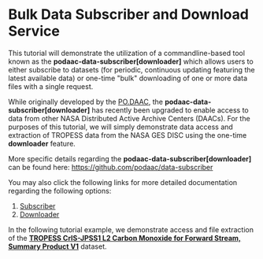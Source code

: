 # Bulk Data Subscriber and Download Service

This tutorial will demonstrate the utilization of a commandline-based tool known as the **podaac-data-subscriber[downloader]** which allows users to either subscribe to datasets (for periodic, continuous updating featuring the latest available data) or one-time "bulk" downloading of one or more data files with a single request.  

While originally developed by the [PO.DAAC](https://podaac.jpl.nasa.gov/), the **podaac-data-subscriber[downloader]** has recently been upgraded to enable access to data from other NASA Distributed Active Archive Centers (DAACs). For the purposes of this tutorial, we will simply demonstrate data access and extraction of TROPESS data from the NASA GES DISC using the one-time **downloader** feature. 

More specific details regarding the **podaac-data-subscriber[downloader]** can be found here: https://github.com/podaac/data-subscriber

You may also click the following links for more detailed documentation regarding the following options:
  1. [Subscriber](https://github.com/podaac/data-subscriber/blob/main/Downloader.md)
  2. [Downloader](https://github.com/podaac/data-subscriber/blob/main/Downloader.md)

In the following tutorial example, we demonstrate access and file extraction of the [**TROPESS CrIS-JPSS1 L2 Carbon Monoxide for Forward Stream, Summary Product V1**](https://disc.gsfc.nasa.gov/datasets/TRPSYL2COCRS1FS_1/summary) dataset. 
